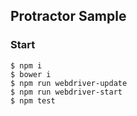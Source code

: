 ## Protractor Sample

### Start

```
$ npm i 
$ bower i 
$ npm run webdriver-update
$ npm run webdriver-start
$ npm test
```